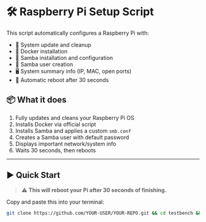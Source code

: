 # 🛠 Raspberry Pi Setup Script

This script automatically configures a Raspberry Pi with:

- 🔄 System update and cleanup  
- 🐳 Docker installation  
- 📁 Samba installation and configuration  
- 👤 Samba user creation  
- 🖥 System summary info (IP, MAC, open ports)  
- 🔁 Automatic reboot after 30 seconds  

## 📦 What it does

1. Fully updates and cleans your Raspberry Pi OS  
2. Installs Docker via official script  
3. Installs Samba and applies a custom `smb.conf`  
4. Creates a Samba user with default password  
5. Displays important network/system info  
6. Waits 30 seconds, then reboots  

---

## ▶️ Quick Start

> ⚠️ **This will reboot your Pi after 30 seconds of finishing.**

Copy and paste this into your terminal:

```bash
git clone https://github.com/YOUR-USER/YOUR-REPO.git && cd testbench && chmod +x setup-pi.sh && ./setup.sh
